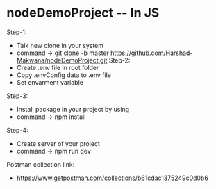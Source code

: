 # nodeDemoProject -- In JS

Step-1:
   - Talk new clone in your system 
   - command -> git clone -b master https://github.com/Harshad-Makwana/nodeDemoProject.git
Step-2:
  - Create .env file in root folder
  - Copy .envConfig data to .env file
  - Set envarment variable

Step-3:
  - Install package in your project by using 
  - command -> npm install

Step-4:
  - Create server of your project
  - command -> npm run dev


Postman collection link:
  - https://www.getpostman.com/collections/b61cdac1375249c0d0b6
